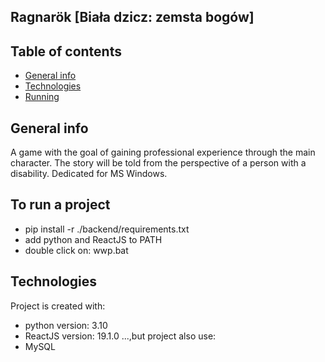 ## Ragnarök [Biała dzicz: zemsta bogów]

## Table of contents
* [General info](#general-info)
* [Technologies](#technologies)
* [Running](#running)

## General info
A game with the goal of gaining professional experience through the main character. 
The story will be told from the perspective of a person with a disability. Dedicated for MS Windows.

## To run a project

* pip install -r ./backend/requirements.txt
* add python and ReactJS to PATH
* double click on: wwp.bat
	
## Technologies
Project is created with:
* python version: 3.10
* ReactJS version: 19.1.0
...,but project also use:
* MySQL